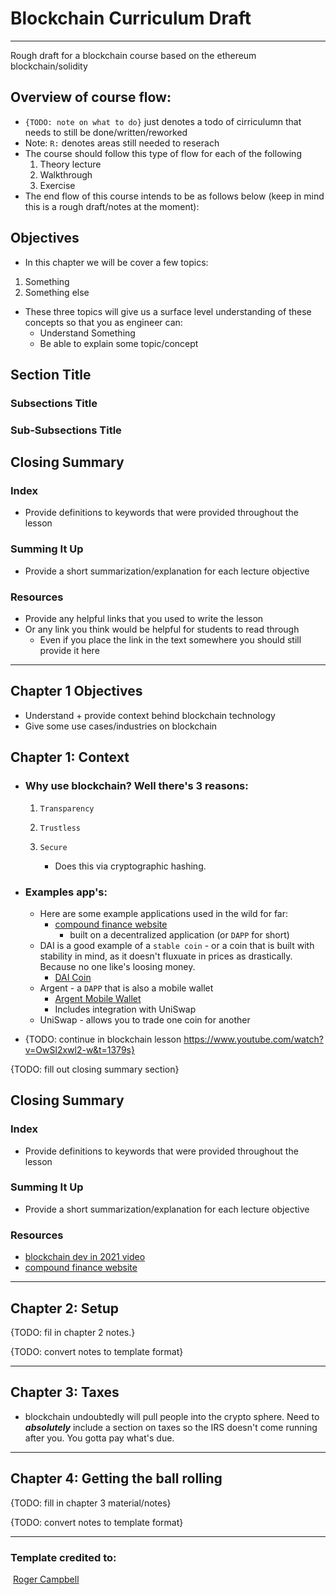 # Blockchain Curriculum Draft

---

Rough draft for a blockchain course based on the ethereum blockchain/solidity

## Overview of course flow:

- `{TODO: note on what to do}`  just denotes a todo of cirriculumn that needs to still be done/written/reworked 
- Note: `R:` denotes areas still needed to reserach
- The course should follow this type of flow for each of the following
  1. Theory lecture
  2. Walkthrough
  3. Exercise
- The end flow of this course intends to be as follows below (keep in mind this is a rough draft/notes at the moment):

## Objectives

- In this chapter we will be cover a few topics:

1. Something
2. Something else

- These three topics will give us a surface level understanding of these concepts so that you as engineer can:
  - Understand Something
  - Be able to explain some topic/concept

## Section Title

### Subsections Title

### Sub-Subsections Title

## Closing Summary

### Index

- Provide definitions to keywords that were provided throughout the lesson

### Summing It Up

- Provide a short summarization/explanation for each lecture objective

### Resources

- Provide any helpful links that you used to write the lesson
- Or any link you think would be helpful for students to read through
  - Even if you place the link in the text somewhere you should still provide it here

---

## Chapter 1 Objectives

- Understand + provide context behind blockchain technology
- Give some use cases/industries on blockchain

## Chapter 1:  Context

- ### Why use blockchain? Well there's 3 reasons:

  1. `Transparency`

  1. `Trustless`
  2. `Secure`
     - Does this via cryptographic hashing.

- ### Examples app's:

  - Here are some example applications used in the wild for far:
    - [compound finance website](https://compound.finance/)
      - built on a decentralized application (or `DAPP` for short)
  - DAI is a good example of a `stable coin` - or a coin that is built with stability in mind, as it doesn't fluxuate in prices as drastically. Because no one like's loosing money.
    - [DAI Coin](https://makerdao.com/en/)
  - Argent - a `DAPP` that is also a mobile wallet
    - [Argent Mobile Wallet](https://www.argent.xyz/)
    - Includes integration with UniSwap
  - UniSwap - allows you to trade one coin for another

- {TODO: continue in blockchain lesson https://www.youtube.com/watch?v=OwSl2xwl2-w&t=1379s}

{TODO: fill out closing summary section}

## Closing Summary

### Index

- Provide definitions to keywords that were provided throughout the lesson

### Summing It Up

- Provide a short summarization/explanation for each lecture objective

### Resources

- [blockchain dev in 2021 video](https://www.youtube.com/watch?v=OwSl2xwl2-w&t=1379s)
- [compound finance website](https://compound.finance/)

---

## **Chapter 2: Setup** 



{TODO: fil in chapter 2 notes.}

{TODO: convert notes to template format}

---

## **Chapter 3: Taxes**

- blockchain undoubtedly will pull people into the crypto sphere. Need to ***absolutely*** include a section on taxes so the IRS doesn't come running after you. You gotta pay what's due.



---

## Chapter 4: Getting the ball rolling

{TODO: fill in chapter 3 material/notes}

{TODO: convert notes to template format}

---

### Template credited to:

​	[Roger Campbell](https://github.com/mrrogercampbell)

